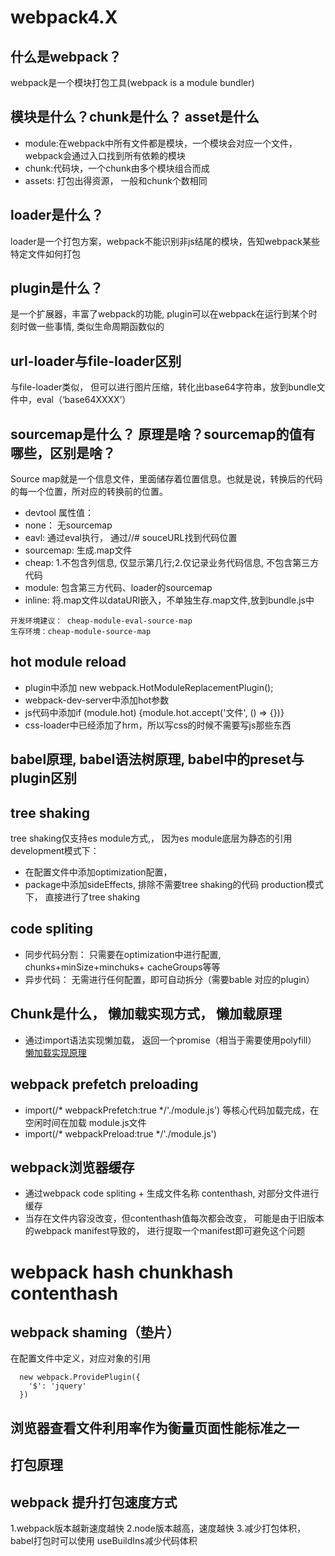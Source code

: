 # webpack4.X

## 什么是webpack？
  webpack是一个模块打包工具(webpack is a module bundler)
## 模块是什么？chunk是什么？ asset是什么
* module:在webpack中所有文件都是模块，一个模块会对应一个文件，webpack会通过入口找到所有依赖的模块
* chunk:代码块，一个chunk由多个模块组合而成
* assets: 打包出得资源， 一般和chunk个数相同

## loader是什么？
  loader是一个打包方案，webpack不能识别非js结尾的模块，告知webpack某些特定文件如何打包

## plugin是什么？
  是一个扩展器，丰富了webpack的功能, plugin可以在webpack在运行到某个时刻时做一些事情, 类似生命周期函数似的

## url-loader与file-loader区别
  与file-loader类似， 但可以进行图片压缩，转化出base64字符串，放到bundle文件中，eval（‘base64XXXX’）

## sourcemap是什么？ 原理是啥？sourcemap的值有哪些，区别是啥？
  Source map就是一个信息文件，里面储存着位置信息。也就是说，转换后的代码的每一个位置，所对应的转换前的位置。
   * devtool 属性值：
   * none： 无sourcemap
   * eavl: 通过eval执行， 通过//# souceURL找到代码位置
   * sourcemap: 生成.map文件
   * cheap: 1.不包含列信息, 仅显示第几行;2.仅记录业务代码信息, 不包含第三方代码 
   * module: 包含第三方代码、loader的sourcemap
   * inline: 将.map文件以dataURl嵌入，不单独生存.map文件,放到bundle.js中
 
    开发环境建议： cheap-module-eval-source-map
    生存环境：cheap-module-source-map

## hot module reload
  * plugin中添加 new webpack.HotModuleReplacementPlugin();
  * webpack-dev-server中添加hot参数
  * js代码中添加if (module.hot) {module.hot.accept('文件', () => {})}
  * css-loader中已经添加了hrm，所以写css的时候不需要写js那些东西

## babel原理, babel语法树原理, babel中的preset与plugin区别


## tree shaking
  tree shaking仅支持es module方式,， 因为es module底层为静态的引用
  development模式下：
  * 在配置文件中添加optimization配置，
  * package中添加sideEffects, 排除不需要tree shaking的代码
  production模式下， 直接进行了tree shaking

## code spliting
  * 同步代码分割： 只需要在optimization中进行配置, chunks+minSize+minchuks+ cacheGroups等等
  * 异步代码： 无需进行任何配置，即可自动拆分（需要bable 对应的plugin）

## Chunk是什么， 懒加载实现方式， 懒加载原理
  * 通过import语法实现懒加载， 返回一个promise（相当于需要使用polyfill）
  [懒加载实现原理](https://segmentfault.com/a/1190000020233387?utm_source=tag-newest)


## webpack prefetch preloading
  * import(/* webpackPrefetch:true */'./module.js') 等核心代码加载完成，在空闲时间在加载 module.js文件
  * import(/* webpackPreload:true */'./module.js')

## webpack浏览器缓存
  * 通过webpack code spliting +  生成文件名称 contenthash, 对部分文件进行缓存
  * 当存在文件内容没改变，但contenthash值每次都会改变， 可能是由于旧版本的webpack manifest导致的， 进行提取一个manifest即可避免这个问题

# webpack hash chunkhash contenthash

## webpack shaming（垫片）
  在配置文件中定义，对应对象的引用
  ```
    new webpack.ProvidePlugin({
      '$': 'jquery'
    })
  ```

## 浏览器查看文件利用率作为衡量页面性能标准之一

## 打包原理


## webpack 提升打包速度方式
  1.webpack版本越新速度越快
  2.node版本越高，速度越快
  3.减少打包体积， babel打包时可以使用 useBuildIns减少代码体积